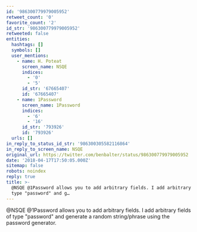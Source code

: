 ```yaml
---
id: '986300779979005952'
retweet_count: '0'
favorite_count: '2'
id_str: '986300779979005952'
retweeted: false
entities:
  hashtags: []
  symbols: []
  user_mentions:
    - name: H. Poteat
      screen_name: NSQE
      indices:
        - '0'
        - '5'
      id_str: '67665407'
      id: '67665407'
    - name: 1Password
      screen_name: 1Password
      indices:
        - '6'
        - '16'
      id_str: '793926'
      id: '793926'
  urls: []
in_reply_to_status_id_str: '986300305582116864'
in_reply_to_screen_name: NSQE
original_url: https://twitter.com/benbalter/status/986300779979005952
date: '2018-04-17T17:50:05.000Z'
sitemap: false
robots: noindex
reply: true
title: >-
  @NSQE @1Password allows you to add arbitrary fields. I add arbitrary fields of
  type "password" and g…
---
```


@NSQE @1Password allows you to add arbitrary fields. I add arbitrary fields of type "password" and generate a random string/phrase using the password generator.